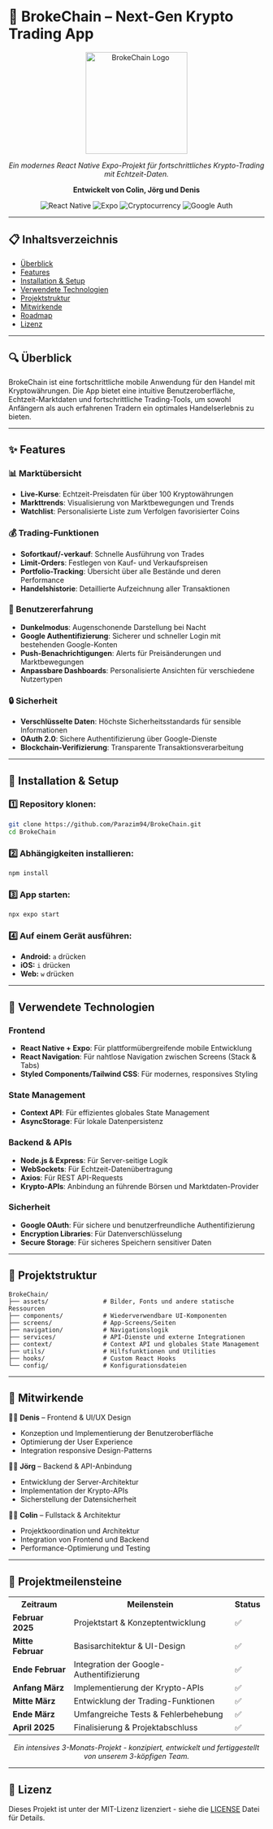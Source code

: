 # 🚀 BrokeChain – Next-Gen Krypto Trading App

<div align="center">
  <img src="assets/logo.png" alt="BrokeChain Logo" width="200" />
  <p><i>Ein modernes React Native Expo-Projekt für fortschrittliches Krypto-Trading mit Echtzeit-Daten.</i></p>
  <p><b>Entwickelt von Colin, Jörg und Denis</b></p>
  
  ![React Native](https://img.shields.io/badge/React_Native-20232A?style=for-the-badge&logo=react&logoColor=61DAFB)
  ![Expo](https://img.shields.io/badge/Expo-000020?style=for-the-badge&logo=expo&logoColor=white)
  ![Cryptocurrency](https://img.shields.io/badge/Cryptocurrency-F7931A?style=for-the-badge&logo=bitcoin&logoColor=white)
  ![Google Auth](https://img.shields.io/badge/Google_Auth-4285F4?style=for-the-badge&logo=google&logoColor=white)
</div>

---

## 📋 Inhaltsverzeichnis

- [Überblick](#-überblick)
- [Features](#-features)
- [Installation & Setup](#-installation--setup)
- [Verwendete Technologien](#-verwendete-technologien)
- [Projektstruktur](#-projektstruktur)
- [Mitwirkende](#-mitwirkende)
- [Roadmap](#-roadmap)
- [Lizenz](#-lizenz)

---

## 🔍 Überblick

BrokeChain ist eine fortschrittliche mobile Anwendung für den Handel mit Kryptowährungen. Die App bietet eine intuitive Benutzeroberfläche, Echtzeit-Marktdaten und fortschrittliche Trading-Tools, um sowohl Anfängern als auch erfahrenen Tradern ein optimales Handelserlebnis zu bieten.

---

## ✨ Features

### 📊 Marktübersicht

- **Live-Kurse**: Echtzeit-Preisdaten für über 100 Kryptowährungen
- **Markttrends**: Visualisierung von Marktbewegungen und Trends
- **Watchlist**: Personalisierte Liste zum Verfolgen favorisierter Coins

### 💰 Trading-Funktionen

- **Sofortkauf/-verkauf**: Schnelle Ausführung von Trades
- **Limit-Orders**: Festlegen von Kauf- und Verkaufspreisen
- **Portfolio-Tracking**: Übersicht über alle Bestände und deren Performance
- **Handelshistorie**: Detaillierte Aufzeichnung aller Transaktionen

### 📱 Benutzererfahrung

- **Dunkelmodus**: Augenschonende Darstellung bei Nacht
- **Google Authentifizierung**: Sicherer und schneller Login mit bestehenden Google-Konten
- **Push-Benachrichtigungen**: Alerts für Preisänderungen und Marktbewegungen
- **Anpassbare Dashboards**: Personalisierte Ansichten für verschiedene Nutzertypen

### 🔒 Sicherheit

- **Verschlüsselte Daten**: Höchste Sicherheitsstandards für sensible Informationen
- **OAuth 2.0**: Sichere Authentifizierung über Google-Dienste
- **Blockchain-Verifizierung**: Transparente Transaktionsverarbeitung

---

## 🔧 Installation & Setup

### 1️⃣ Repository klonen:

```bash
git clone https://github.com/Parazim94/BrokeChain.git
cd BrokeChain
```

### 2️⃣ Abhängigkeiten installieren:

```bash
npm install
```

### 3️⃣ App starten:

```bash
npx expo start
```

### 4️⃣ Auf einem Gerät ausführen:

- **Android:** `a` drücken
- **iOS:** `i` drücken
- **Web:** `w` drücken

---

## 🔗 Verwendete Technologien

### Frontend

- **React Native + Expo**: Für plattformübergreifende mobile Entwicklung
- **React Navigation**: Für nahtlose Navigation zwischen Screens (Stack & Tabs)
- **Styled Components/Tailwind CSS**: Für modernes, responsives Styling

### State Management

- **Context API**: Für effizientes globales State Management
- **AsyncStorage**: Für lokale Datenpersistenz

### Backend & APIs

- **Node.js & Express**: Für Server-seitige Logik
- **WebSockets**: Für Echtzeit-Datenübertragung
- **Axios**: Für REST API-Requests
- **Krypto-APIs**: Anbindung an führende Börsen und Marktdaten-Provider

### Sicherheit

- **Google OAuth**: Für sichere und benutzerfreundliche Authentifizierung
- **Encryption Libraries**: Für Datenverschlüsselung
- **Secure Storage**: Für sicheres Speichern sensitiver Daten

---

## 📂 Projektstruktur

```
BrokeChain/
├── assets/               # Bilder, Fonts und andere statische Ressourcen
├── components/           # Wiederverwendbare UI-Komponenten
├── screens/              # App-Screens/Seiten
├── navigation/           # Navigationslogik
├── services/             # API-Dienste und externe Integrationen
├── context/              # Context API und globales State Management
├── utils/                # Hilfsfunktionen und Utilities
├── hooks/                # Custom React Hooks
└── config/               # Konfigurationsdateien
```

---

## 🤝 Mitwirkende

👨‍💻 **Denis** – Frontend & UI/UX Design

- Konzeption und Implementierung der Benutzeroberfläche
- Optimierung der User Experience
- Integration responsive Design-Patterns

👨‍💻 **Jörg** – Backend & API-Anbindung

- Entwicklung der Server-Architektur
- Implementation der Krypto-APIs
- Sicherstellung der Datensicherheit

👨‍💻 **Colin** – Fullstack & Architektur

- Projektkoordination und Architektur
- Integration von Frontend und Backend
- Performance-Optimierung und Testing

---

## 🔮 Projektmeilensteine

<div align="center">
  <table>
    <tr>
      <th>Zeitraum</th>
      <th>Meilenstein</th>
      <th>Status</th>
    </tr>
    <tr>
      <td><b>Februar 2025</b></td>
      <td>Projektstart & Konzeptentwicklung</td>
      <td>✅</td>
    </tr>
    <tr>
      <td><b>Mitte Februar</b></td>
      <td>Basisarchitektur & UI-Design</td>
      <td>✅</td>
    </tr>
    <tr>
      <td><b>Ende Februar</b></td>
      <td>Integration der Google-Authentifizierung</td>
      <td>✅</td>
    </tr>
    <tr>
      <td><b>Anfang März</b></td>
      <td>Implementierung der Krypto-APIs</td>
      <td>✅</td>
    </tr>
    <tr>
      <td><b>Mitte März</b></td>
      <td>Entwicklung der Trading-Funktionen</td>
      <td>✅</td>
    </tr>
    <tr>
      <td><b>Ende März</b></td>
      <td>Umfangreiche Tests & Fehlerbehebung</td>
      <td>✅</td>
    </tr>
    <tr>
      <td><b>April 2025</b></td>
      <td>Finalisierung & Projektabschluss</td>
      <td>✅</td>
    </tr>
  </table>
</div>

<div align="center">
  <p><i>Ein intensives 3-Monats-Projekt - konzipiert, entwickelt und fertiggestellt von unserem 3-köpfigen Team.</i></p>
</div>

---

## 📄 Lizenz

Dieses Projekt ist unter der MIT-Lizenz lizenziert - siehe die [LICENSE](LICENSE) Datei für Details.

